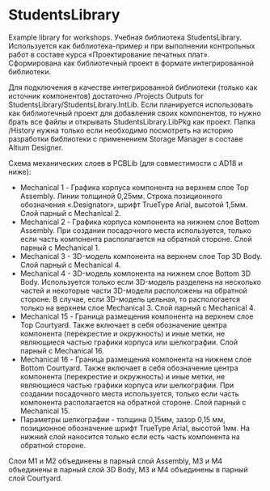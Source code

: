 # StudentsLibrary
Example library for workshops.
Учебная библиотека StudentsLibrary. Используется как библиотека-пример и при выполнении контрольных работ в составе курса «Проектирование печатных плат».
Сформирована как библиотечный проект в формате интегрированной библиотеки. 

Для подключения в качестве интегрированной библиотеки (только как источник компонентов) достаточно /Projects Outputs for StudentsLibrary/StudentsLibrary.IntLib.
Если планируется использовать как библиотечный проект для добавления своих компонентов, то нужно брать все файлы и открывать StudentsLibrary.LibPkg как проект.
Папка /History нужна только если необходимо посмотреть на историю разработки библиотеки с применением Storage Manager в составе Altium Designer.

Схема механических слоев в PCBLib (для совместимости с AD18 и ниже):
- Mechanical 1 - Графика корпуса компонента на верхнем слое Top Assembly. Линии толщиной 0,25мм. Строка позиционного обозначения «.Designator», шрифт TrueType Arial, высотой 1,5мм. Слой парный с Mechanical 2. 
- Mechanical 2 - Графика корпуса компонента на нижнем слое Bottom Assembly. При создании посадочного места используется, только если часть компонента располагается на обратной стороне. Слой парный с Mechanical 1.
- Mechanical 3 - 3D-модель компонента на верхнем слое Top 3D Body. Слой парный с Mechanical 4.
- Mechanical 4 - 3D-модель компонента на нижнем слое Bottom 3D Body. Используется только если 3D-модель разделена на несколько частей и некоторые части 3D-модели расположены на обратной стороне. В случае, если 3D-модель цельная, то распологается только на верхнем слое Mechanical 3. Слой парный с Mechanical 4.
- Mechanical 15 - Граница размещения компонента на верхнем слое Top Courtyard. Также включает в себя обозначение центра компонента (перекрестие и окружность) и иные метки, не являющиеся частью графики корпуса или шелкографии. Слой парный с Mechanical 16.
- Mechanical 16 - Граница размещения компонента на нижнем слое Bottom Courtyard. Также включает в себя обозначение центра компонента (перекрестие и окружность) и иные метки, не являющиеся частью графики корпуса или шелкографии. При создании посадочного места используется, только если часть компонента располагается на обратной стороне. Слой парный с Mechanical 15.
- Параметры шелкографии - толщина 0,15мм, зазор 0,15 мм, позиционное обозначение шрифт TrueType Arial, высотой 1мм. На нижний слой наносится только если есть часть компонента на обратной стороне.

Слои M1 и M2 объединены в парный слой Assembly, M3 и M4 объединены в парный слой 3D Body, M3 и M4 объединены в парный слой Courtyard.